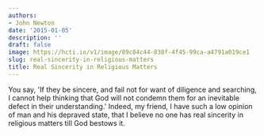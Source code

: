 ```yaml
---
authors:
- John Newton
date: '2015-01-05'
description: ''
draft: false
image: https://hcti.io/v1/image/89c84c44-838f-4f45-99ca-a4791a019ce1
slug: real-sincerity-in-religious-matters
title: Real Sincerity in Religious Matters
---
```


You say, 'If they be sincere, and fail not for want of diligence and searching, I cannot help thinking that God will not condemn them for an inevitable defect in their understanding.' Indeed, my friend, I have such a low opinion of man and his depraved state, that I believe no one has real sincerity in religious matters till God bestows it.